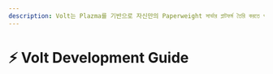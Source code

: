 ```yaml
---
description: Volt는 Plazma를 기반으로 자신만의 Paperweight সার্ভার প্লাটফর্ম তৈরি করতে পারে এমন একটি ওপেন সোর্স টেমপ্লেট।
---
```


# ⚡ Volt Development Guide
